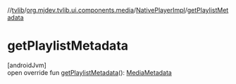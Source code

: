 //[tvlib](../../../index.md)/[org.mjdev.tvlib.ui.components.media](../index.md)/[NativePlayerImpl](index.md)/[getPlaylistMetadata](get-playlist-metadata.md)

# getPlaylistMetadata

[androidJvm]\
open override fun [getPlaylistMetadata](get-playlist-metadata.md)(): [MediaMetadata](https://developer.android.com/reference/kotlin/androidx/media3/common/MediaMetadata.html)
